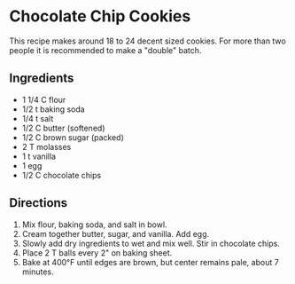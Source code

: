 # Chocolate Chip Cookies

This recipe makes around 18 to 24 decent sized cookies.
For more than two people it is recommended to make a "double" batch.

## Ingredients
*	1 1/4	C	flour
*	1/2		t	baking soda
*	1/4		t	salt
*	1/2		C	butter (softened)
*	1/2		C	brown sugar (packed)
*	2		T	molasses
*	1		t	vanilla
*	1			egg
*	1/2		C	chocolate chips

## Directions
1.	Mix flour, baking soda, and salt in bowl.
2.	Cream together butter, sugar, and vanilla. Add egg.
3.	Slowly add dry ingredients to wet and mix well. Stir in chocolate chips.
4.	Place 2 T balls every 2" on baking sheet.
5.	Bake at 400°F until edges are brown, but center remains pale, about 7 minutes.

